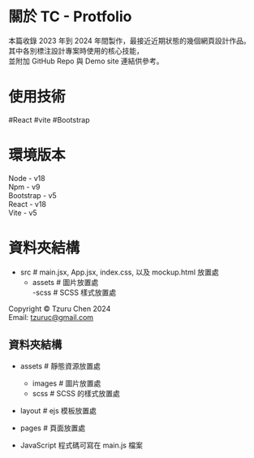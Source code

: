 # 關於 TC - Protfolio

本篇收錄 2023 年到 2024 年間製作，最接近近期狀態的幾個網頁設計作品。  
其中各別標注設計專案時使用的核心技能，  
並附加 GitHub Repo 與 Demo site 連結供參考。

# 使用技術

#React #vite #Bootstrap

# 環境版本
Node - v18  
Npm - v9  
Bootstrap - v5  
React - v18  
Vite - v5

# 資料夾結構

- src # main.jsx, App.jsx, index.css, 以及 mockup.html 放置處  
  - assets # 圖片放置處  
    -scss # SCSS 樣式放置處

Copyright © Tzuru Chen 2024  
Email: tzuruc@gmail.com



## 資料夾結構
  - assets # 靜態資源放置處
    - images # 圖片放置處
    - scss # SCSS 的樣式放置處

  - layout # ejs 模板放置處
  - pages # 頁面放置處

- JavaScript 程式碼可寫在 main.js 檔案

